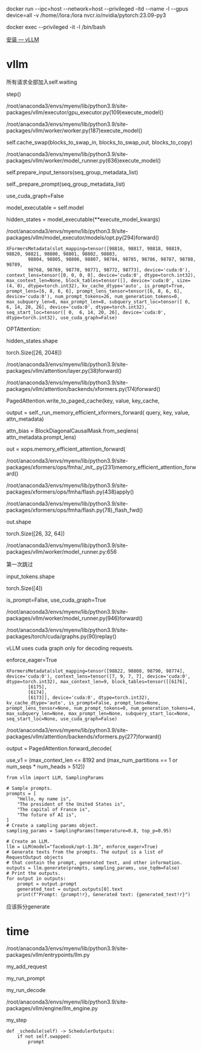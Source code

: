 docker run --ipc=host --network=host --privileged -itd --name -l --gpus device=all -v /home//lora:/lora nvcr.io/nvidia/pytorch:23.09-py3

docker exec --privileged -it -l /bin/bash 

[安装 — vLLM](https://docs.vllm.ai/en/latest/getting_started/installation.html)

# vllm

所有请求全部加入self.waiting

step()

/root/anaconda3/envs/myenv/lib/python3.9/site-packages/vllm/executor/gpu_executor.py(109)execute_model()

/root/anaconda3/envs/myenv/lib/python3.9/site-packages/vllm/worker/worker.py(187)execute_model()

self.cache_swap(blocks_to_swap_in, blocks_to_swap_out, blocks_to_copy)

/root/anaconda3/envs/myenv/lib/python3.9/site-packages/vllm/worker/model_runner.py(636)execute_model()

self.prepare_input_tensors(seq_group_metadata_list)

self._prepare_prompt(seq_group_metadata_list)

use_cuda_graph=False

model_executable = self.model

hidden_states = model_executable(**execute_model_kwargs)

/root/anaconda3/envs/myenv/lib/python3.9/site-packages/vllm/model_executor/models/opt.py(294)forward()

```
XFormersMetadata(slot_mapping=tensor([98816, 98817, 98818, 98819, 98820, 98821, 98800, 98801, 98802, 98803,
        98804, 98805, 98806, 98807, 98784, 98785, 98786, 98787, 98788, 98789,
        98768, 98769, 98770, 98771, 98772, 98773], device='cuda:0'), context_lens=tensor([0, 0, 0, 0], device='cuda:0', dtype=torch.int32), max_context_len=None, block_tables=tensor([], device='cuda:0', size=(4, 0), dtype=torch.int32), kv_cache_dtype='auto', is_prompt=True, prompt_lens=[6, 8, 6, 6], prompt_lens_tensor=tensor([6, 8, 6, 6], device='cuda:0'), num_prompt_tokens=26, num_generation_tokens=0, max_subquery_len=8, max_prompt_len=8, subquery_start_loc=tensor([ 0,  6, 14, 20, 26], device='cuda:0', dtype=torch.int32), seq_start_loc=tensor([ 0,  6, 14, 20, 26], device='cuda:0', dtype=torch.int32), use_cuda_graph=False)
```

OPTAttention:

hidden_states.shape

torch.Size([26, 2048])

/root/anaconda3/envs/myenv/lib/python3.9/site-packages/vllm/attention/layer.py(38)forward()

/root/anaconda3/envs/myenv/lib/python3.9/site-packages/vllm/attention/backends/xformers.py(174)forward()

PagedAttention.write_to_paged_cache(key, value, key_cache,

output = self._run_memory_efficient_xformers_forward(
                    query, key, value, attn_metadata)

attn_bias = BlockDiagonalCausalMask.from_seqlens(
                    attn_metadata.prompt_lens)

out = xops.memory_efficient_attention_forward(

/root/anaconda3/envs/myenv/lib/python3.9/site-packages/xformers/ops/fmha/\__init__.py(231)memory_efficient_attention_forward()

/root/anaconda3/envs/myenv/lib/python3.9/site-packages/xformers/ops/fmha/flash.py(438)apply()

/root/anaconda3/envs/myenv/lib/python3.9/site-packages/xformers/ops/fmha/flash.py(78)_flash_fwd()

out.shape

torch.Size([26, 32, 64])

/root/anaconda3/envs/myenv/lib/python3.9/site-packages/vllm/worker/model_runner.py:656

第一次跳过

input_tokens.shape

torch.Size([4])

is_prompt=False, use_cuda_graph=True

/root/anaconda3/envs/myenv/lib/python3.9/site-packages/vllm/worker/model_runner.py(946)forward()

/root/anaconda3/envs/myenv/lib/python3.9/site-packages/torch/cuda/graphs.py(90)replay()

vLLM uses cuda graph only for decoding requests.

enforce_eager=True

```
XFormersMetadata(slot_mapping=tensor([98822, 98808, 98790, 98774], device='cuda:0'), context_lens=tensor([7, 9, 7, 7], device='cuda:0', dtype=torch.int32), max_context_len=9, block_tables=tensor([[6176],
        [6175],
        [6174],
        [6173]], device='cuda:0', dtype=torch.int32), kv_cache_dtype='auto', is_prompt=False, prompt_lens=None, prompt_lens_tensor=None, num_prompt_tokens=0, num_generation_tokens=4, max_subquery_len=None, max_prompt_len=None, subquery_start_loc=None, seq_start_loc=None, use_cuda_graph=False)
```

/root/anaconda3/envs/myenv/lib/python3.9/site-packages/vllm/attention/backends/xformers.py(277)forward()

output = PagedAttention.forward_decode(

use_v1 = (max_context_len <= 8192
                  and (max_num_partitions == 1 or num_seqs * num_heads > 512))

```
from vllm import LLM, SamplingParams

# Sample prompts.
prompts = [
    "Hello, my name is",
    "The president of the United States is",
    "The capital of France is",
    "The future of AI is",
]
# Create a sampling params object.
sampling_params = SamplingParams(temperature=0.8, top_p=0.95)

# Create an LLM.
llm = LLM(model="facebook/opt-1.3b", enforce_eager=True)
# Generate texts from the prompts. The output is a list of RequestOutput objects
# that contain the prompt, generated text, and other information.
outputs = llm.generate(prompts, sampling_params, use_tqdm=False)
# Print the outputs.
for output in outputs:
    prompt = output.prompt
    generated_text = output.outputs[0].text
    print(f"Prompt: {prompt!r}, Generated text: {generated_text!r}")
```

应该拆分generate

# time

/root/anaconda3/envs/myenv/lib/python3.9/site-packages/vllm/entrypoints/llm.py

my_add_request

my_run_prompt

my_run_decode

/root/anaconda3/envs/myenv/lib/python3.9/site-packages/vllm/engine/llm_engine.py

my_step

```
def _schedule(self) -> SchedulerOutputs:
	if not self.swapped:
		prompt
```

